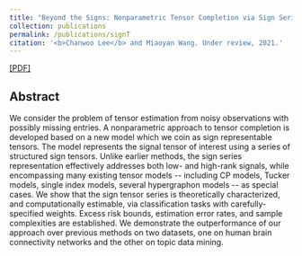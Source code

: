 ```yaml
---
title: "Beyond the Signs: Nonparametric Tensor Completion via Sign Series"
collection: publications
permalink: /publications/signT
citation: '<b>Chanwoo Lee</b> and Miaoyan Wang. Under review, 2021.'
---
```


[[PDF]](https://arxiv.org/abs/2102.00384)

## Abstract
We consider the problem of tensor estimation from noisy observations with possibly missing entries. A nonparametric approach to tensor completion is developed based on a new model which we coin as sign representable tensors. The model represents the signal tensor of interest using a series of structured sign tensors. Unlike earlier methods, the sign series representation effectively addresses both low- and high-rank signals, while encompassing many existing tensor models -- including CP models, Tucker models, single index models, several hypergraphon models -- as special cases. We show that the sign tensor series is theoretically characterized, and computationally estimable, via classification tasks with carefully-specified weights. Excess risk bounds, estimation error rates, and sample complexities are established. We demonstrate the outperformance of our approach over previous methods on two datasets, one on human brain connectivity networks and the other on topic data mining.
